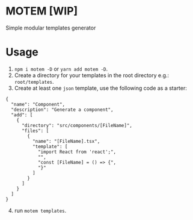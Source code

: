 # MOTEM [WIP]

Simple modular templates generator

# Usage

1. `npm i motem -D` or `yarn add motem -D`.
2. Create a directory for your templates in the root directory e.g.: `root/templates`.
3. Create at least one `json` template, use the following code as a starter:
```
{
  "name": "Component",
  "description": "Generate a component",
  "add": [
    {
      "directory": "src/components/[FileName]",
      "files": [
        {
          "name": "[FileName].tsx",
          "template": [
            "import React from 'react';",
            "",
            "const [FileName] = () => {",
            "}"
          ]
        }
      ]
    }
  ]
}

```
4. run `motem templates`.